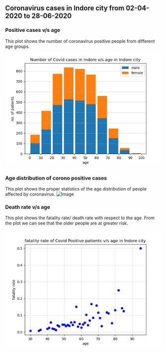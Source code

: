 ## Coronavirus cases in Indore city from 02-04-2020 to 28-06-2020


### Positive cases v/s age

This plot shows the number of coronavirus positive people from different age groups. 
![Image](https://github.com/Devyani-Lambhate/ds200/blob/gh-pages/histogram.png)


### Age distribution of corono positive cases

This plot shows the proper statistics of the age distribution of people affected by coronavirus. 
![Image](https://github.com/Devyani-Lambhate/ds200/blob/gh-pages/bar_plot.png)

### Death rate v/s age

This plot shows the fatality rate/ death rate with respect to the age. From the plot we can see that the older people are at greater risk.

![Image](https://github.com/Devyani-Lambhate/ds200/blob/gh-pages/scatter_plot.png)
